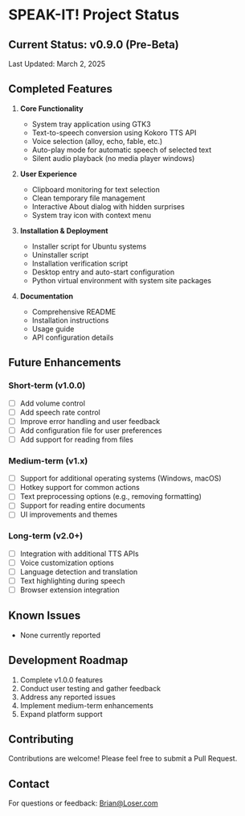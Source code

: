 # SPEAK-IT! Project Status

## Current Status: v0.9.0 (Pre-Beta)
Last Updated: March 2, 2025

## Completed Features

1. **Core Functionality**
   - System tray application using GTK3
   - Text-to-speech conversion using Kokoro TTS API
   - Voice selection (alloy, echo, fable, etc.)
   - Auto-play mode for automatic speech of selected text
   - Silent audio playback (no media player windows)

2. **User Experience**
   - Clipboard monitoring for text selection
   - Clean temporary file management
   - Interactive About dialog with hidden surprises
   - System tray icon with context menu

3. **Installation & Deployment**
   - Installer script for Ubuntu systems
   - Uninstaller script
   - Installation verification script
   - Desktop entry and auto-start configuration
   - Python virtual environment with system site packages

4. **Documentation**
   - Comprehensive README
   - Installation instructions
   - Usage guide
   - API configuration details

## Future Enhancements

### Short-term (v1.0.0)
- [ ] Add volume control
- [ ] Add speech rate control
- [ ] Improve error handling and user feedback
- [ ] Add configuration file for user preferences
- [ ] Add support for reading from files

### Medium-term (v1.x)
- [ ] Support for additional operating systems (Windows, macOS)
- [ ] Hotkey support for common actions
- [ ] Text preprocessing options (e.g., removing formatting)
- [ ] Support for reading entire documents
- [ ] UI improvements and themes

### Long-term (v2.0+)
- [ ] Integration with additional TTS APIs
- [ ] Voice customization options
- [ ] Language detection and translation
- [ ] Text highlighting during speech
- [ ] Browser extension integration

## Known Issues
- None currently reported

## Development Roadmap
1. Complete v1.0.0 features
2. Conduct user testing and gather feedback
3. Address any reported issues
4. Implement medium-term enhancements
5. Expand platform support

## Contributing
Contributions are welcome! Please feel free to submit a Pull Request.

## Contact
For questions or feedback: Brian@Loser.com
